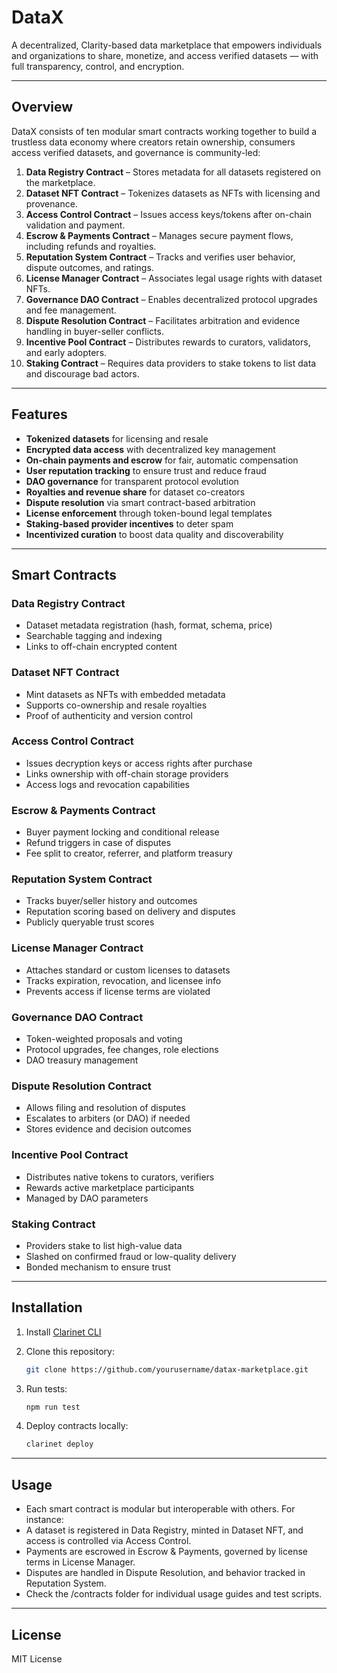 # DataX

A decentralized, Clarity-based data marketplace that empowers individuals and organizations to share, monetize, and access verified datasets — with full transparency, control, and encryption.

---

## Overview

DataX consists of ten modular smart contracts working together to build a trustless data economy where creators retain ownership, consumers access verified datasets, and governance is community-led:

1. **Data Registry Contract** – Stores metadata for all datasets registered on the marketplace.
2. **Dataset NFT Contract** – Tokenizes datasets as NFTs with licensing and provenance.
3. **Access Control Contract** – Issues access keys/tokens after on-chain validation and payment.
4. **Escrow & Payments Contract** – Manages secure payment flows, including refunds and royalties.
5. **Reputation System Contract** – Tracks and verifies user behavior, dispute outcomes, and ratings.
6. **License Manager Contract** – Associates legal usage rights with dataset NFTs.
7. **Governance DAO Contract** – Enables decentralized protocol upgrades and fee management.
8. **Dispute Resolution Contract** – Facilitates arbitration and evidence handling in buyer-seller conflicts.
9. **Incentive Pool Contract** – Distributes rewards to curators, validators, and early adopters.
10. **Staking Contract** – Requires data providers to stake tokens to list data and discourage bad actors.

---

## Features

- **Tokenized datasets** for licensing and resale  
- **Encrypted data access** with decentralized key management  
- **On-chain payments and escrow** for fair, automatic compensation  
- **User reputation tracking** to ensure trust and reduce fraud  
- **DAO governance** for transparent protocol evolution  
- **Royalties and revenue share** for dataset co-creators  
- **Dispute resolution** via smart contract-based arbitration  
- **License enforcement** through token-bound legal templates  
- **Staking-based provider incentives** to deter spam  
- **Incentivized curation** to boost data quality and discoverability  

---

## Smart Contracts

### Data Registry Contract
- Dataset metadata registration (hash, format, schema, price)
- Searchable tagging and indexing
- Links to off-chain encrypted content

### Dataset NFT Contract
- Mint datasets as NFTs with embedded metadata
- Supports co-ownership and resale royalties
- Proof of authenticity and version control

### Access Control Contract
- Issues decryption keys or access rights after purchase
- Links ownership with off-chain storage providers
- Access logs and revocation capabilities

### Escrow & Payments Contract
- Buyer payment locking and conditional release
- Refund triggers in case of disputes
- Fee split to creator, referrer, and platform treasury

### Reputation System Contract
- Tracks buyer/seller history and outcomes
- Reputation scoring based on delivery and disputes
- Publicly queryable trust scores

### License Manager Contract
- Attaches standard or custom licenses to datasets
- Tracks expiration, revocation, and licensee info
- Prevents access if license terms are violated

### Governance DAO Contract
- Token-weighted proposals and voting
- Protocol upgrades, fee changes, role elections
- DAO treasury management

### Dispute Resolution Contract
- Allows filing and resolution of disputes
- Escalates to arbiters (or DAO) if needed
- Stores evidence and decision outcomes

### Incentive Pool Contract
- Distributes native tokens to curators, verifiers
- Rewards active marketplace participants
- Managed by DAO parameters

### Staking Contract
- Providers stake to list high-value data
- Slashed on confirmed fraud or low-quality delivery
- Bonded mechanism to ensure trust

---

## Installation

1. Install [Clarinet CLI](https://docs.hiro.so/clarinet/getting-started)
2. Clone this repository:
   ```bash
   git clone https://github.com/yourusername/datax-marketplace.git
   ```
3. Run tests:
    ```bash
    npm run test
    ```

4. Deploy contracts locally:
    ```bash
    clarinet deploy
    ```

---

## Usage

- Each smart contract is modular but interoperable with others. For instance:
- A dataset is registered in Data Registry, minted in Dataset NFT, and access is controlled via Access Control.
- Payments are escrowed in Escrow & Payments, governed by license terms in License Manager.
- Disputes are handled in Dispute Resolution, and behavior tracked in Reputation System.
- Check the /contracts folder for individual usage guides and test scripts.

---

## License

MIT License